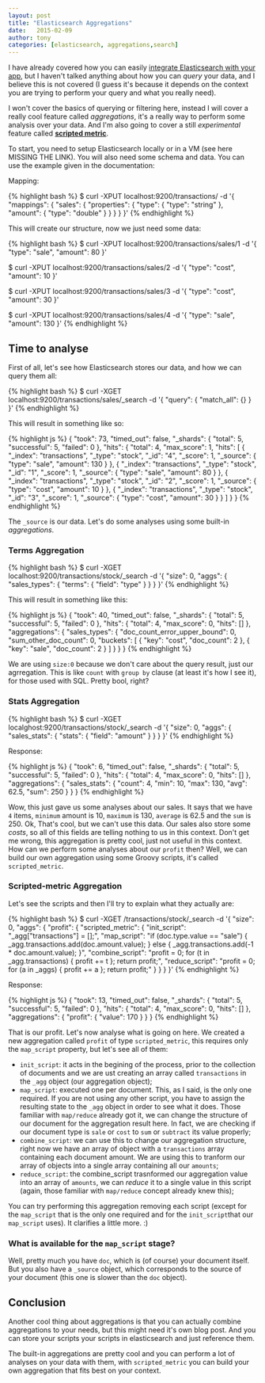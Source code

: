 ```yaml
---
layout: post
title: "Elasticsearch Aggregations"
date:   2015-02-09
author: tony
categories: [elasticsearch, aggregations,search]
---
```


I have already covered how you can easily [integrate Elasticsearch with your app](http://blog.madewithlove.be/post/integrating-elasticsearch-with-your-laravel-app/), but I haven't talked anything about how you can *query* your data, and I believe this is not covered (I guess it's because it depends on the context you are trying to perform your query and what you really need).

<!-- more -->

I won't cover the basics of querying or filtering here, instead I will cover a really cool feature called *aggregations*, it's a really way to perform some analysis over your data. And I'm also going to cover a still *experimental* feature called [**scripted metric**](http://www.elasticsearch.org/guide/en/elasticsearch/reference/current/search-aggregations-metrics-scripted-metric-aggregation.html).

To start, you need to setup Elasticsearch locally or in a VM (see here MISSING THE LINK). You will also need some schema and data. You can use the example given in the documentation:

Mapping:

{% highlight bash %}
$ curl -XPUT localhost:9200/transactions/ -d '{ 
    "mappings": {
        "sales": {
            "properties": {
                "type": { "type": "string" },
                "amount": { "type": "double" }
            }
        }
    } 
}'
{% endhighlight %}

This will create our structure, now we just need some data:

{% highlight bash %}
$ curl -XPUT localhost:9200/transactions/sales/1 -d '{
    "type": "sale",
    "amount": 80
}'

$ curl -XPUT localhost:9200/transactions/sales/2 -d '{
    "type": "cost",
    "amount": 10
}'

$ curl -XPUT localhost:9200/transactions/sales/3 -d '{
    "type": "cost",
    "amount": 30
}'

$ curl -XPUT localhost:9200/transactions/sales/4 -d '{
    "type": "sale",
    "amount": 130
}'
{% endhighlight %}

## Time to analyse

First of all, let's see how Elasticsearch stores our data, and how we can query them all:

{% highlight bash %}
$ curl -XGET localhost:9200/transactions/sales/_search -d '{
    "query": {
        "match_all": {}
    }
}'
{% endhighlight %}

This will result in something like so:

{% highlight js %}
{
   "took": 73,
   "timed_out": false,
   "_shards": {
      "total": 5,
      "successful": 5,
      "failed": 0
   },
   "hits": {
      "total": 4,
      "max_score": 1,
      "hits": [
         {
            "_index": "transactions",
            "_type": "stock",
            "_id": "4",
            "_score": 1,
            "_source": {
               "type": "sale",
               "amount": 130
            }
         },
         {
            "_index": "transactions",
            "_type": "stock",
            "_id": "1",
            "_score": 1,
            "_source": {
               "type": "sale",
               "amount": 80
            }
         },
         {
            "_index": "transactions",
            "_type": "stock",
            "_id": "2",
            "_score": 1,
            "_source": {
               "type": "cost",
               "amount": 10
            }
         },
         {
            "_index": "transactions",
            "_type": "stock",
            "_id": "3",
            "_score": 1,
            "_source": {
               "type": "cost",
               "amount": 30
            }
         }
      ]
   }
}
{% endhighlight %}
 
The `_source` is our data. Let's do some analyses using some built-in *aggregations*.

### Terms Aggregation

{% highlight bash %}
$ curl -XGET localhost:9200/transactions/stock/_search -d '{
    "size": 0,
    "aggs": {
        "sales_types": {
            "terms": {
                "field": "type"
            }
        }
    }
}'
{% endhighlight %}

This will result in something like this:

{% highlight js %}
{
   "took": 40,
   "timed_out": false,
   "_shards": {
      "total": 5,
      "successful": 5,
      "failed": 0
   },
   "hits": {
      "total": 4,
      "max_score": 0,
      "hits": []
   },
   "aggregations": {
      "sales_types": {
         "doc_count_error_upper_bound": 0,
         "sum_other_doc_count": 0,
         "buckets": [
            {
               "key": "cost",
               "doc_count": 2
            },
            {
               "key": "sale",
               "doc_count": 2
            }
         ]
      }
   }
}
{% endhighlight %}

We are using `size:0` because we don't care about the query result, just our agrregation. This is like `count` with `group by` clause (at least it's how I see it), for those used with SQL. Pretty bool, right?

### Stats Aggregation

{% highlight bash %}
$ curl -XGET localghost:9200/transactions/stock/_search -d '{
    "size": 0,
    "aggs": {
        "sales_stats": {
            "stats": {
                "field": "amount"
            }
        }
    }
}'
{% endhighlight %}

Response:

{% highlight js %}
{
   "took": 6,
   "timed_out": false,
   "_shards": {
      "total": 5,
      "successful": 5,
      "failed": 0
   },
   "hits": {
      "total": 4,
      "max_score": 0,
      "hits": []
   },
   "aggregations": {
      "sales_stats": {
         "count": 4,
         "min": 10,
         "max": 130,
         "avg": 62.5,
         "sum": 250
      }
   }
}
{% endhighlight %}

Wow, this just gave us some analyses about our sales. It says that we have `4` items, `minimum` amount is 10, `maximum` is 130, `average` is 62.5 and the `sum` is 250. Ok, That's cool, but we can't use this data. Our sales also store some *costs*, so all of this fields are telling nothing to us in this context. Don't get me wrong, this aggregation is pretty cool, just not useful in this context. How can we perform some analyses about our `profit` then? Well, we can build our own aggregation using some Groovy scripts, it's called `scripted_metric`.

### Scripted-metric Aggregation

Let's see the scripts and then I'll try to explain what they actually are:

{% highlight bash %}
$ curl -XGET /transactions/stock/_search -d '{
    "size": 0,
    "aggs": {
        "profit": {
            "scripted_metric": {
                "init_script": "_agg[\"transactions\"] = [];",
                "map_script": "if (doc.type.value == \"sale\") { _agg.transactions.add(doc.amount.value); } else { _agg.transactions.add(-1 * doc.amount.value); }",
                "combine_script": "profit = 0; for (t in _agg.transactions) { profit += t }; return profit;",
                "reduce_script": "profit = 0; for (a in _aggs) { profit += a }; return profit;"
            }
        }
    }
}'
{% endhighlight %}

Response:

{% highlight js %}
{
   "took": 13,
   "timed_out": false,
   "_shards": {
      "total": 5,
      "successful": 5,
      "failed": 0
   },
   "hits": {
      "total": 4,
      "max_score": 0,
      "hits": []
   },
   "aggregations": {
      "profit": {
         "value": 170
      }
   }
}
{% endhighlight %}

That is our profit. Let's now analyse what is going on here. We created a new aggregation called `profit` of type `scripted_metric`, this requires only the `map_script` property, but let's see all of them:

* `init_script`: it acts in the begining of the process, prior to the collection of documents and we are ust creating an array called `transactions` in the `_agg` object (our aggregation object);
* `map_script`: executed one per document. This, as I said, is the only one required. If you are not using any other script, you have to assign the resulting state to the `_agg` object in order to see what it does. Those familiar with `map/reduce` already got it, we can change the structure of our document for the aggregation result here. In fact, we are checking if our document type is `sale` or `cost` to `sum` or `subtract` its value properly;
* `combine_script`: we can use this to change our aggregation structure, right now we have an array of object with a `transactions` array containing each document amount. We are using this to tranform our array of objects into a single array containing all our `amounts`;
* `reduce_script`: the combine_script trasnformed our aggregation value into an array of `amounts`, we can *reduce*  it to a single value in this script (again, those familiar with `map/reduce` concept already knew this);

You can try performing this aggregation removing each script (except for the `map_script` that is the only one required and for the `init_script`that our `map_script` uses). It clarifies a little more. :)

### What is available for the `map_script` stage?

Well, pretty much you have `doc`, which is (of course) your document itself. But you also have a `_source` object, which corresponds to the source of your document (this one is slower than the `doc` object).

## Conclusion

Another cool thing about aggregations is that you can actually combine aggregations to your needs, but this might need it's own blog post. And you can store your scripts your scripts in elasticsearch and just reference them.

The built-in aggregations are pretty cool and you can perform a lot of analyses on your data with them, with `scripted_metric` you can build your own aggregation that fits best on your context.
